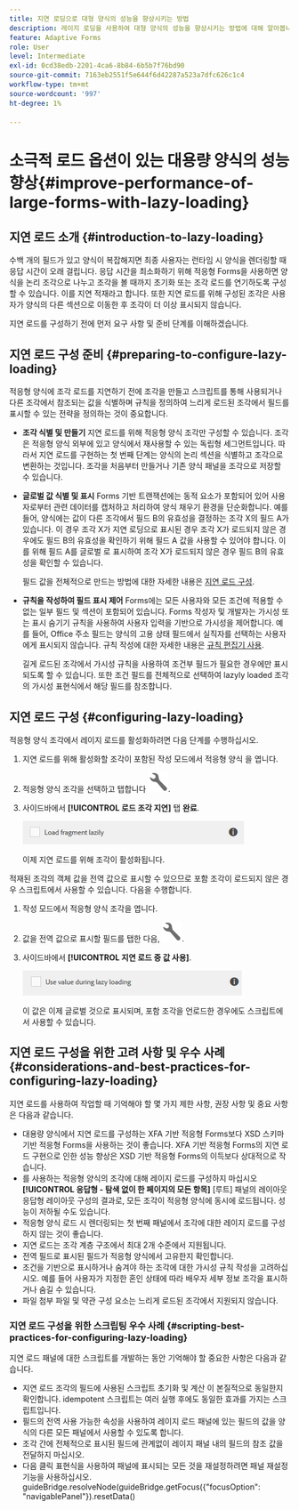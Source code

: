 ```yaml
---
title: 지연 로딩으로 대형 양식의 성능을 향상시키는 방법
description: 레이지 로딩을 사용하여 대형 양식의 성능을 향상시키는 방법에 대해 알아봅니다. 지연 로드는 표시될 때까지 양식 조각의 초기화와 로드를 지연하여 크고 복잡한 적응형 Forms의 성능을 크게 향상시킵니다.
feature: Adaptive Forms
role: User
level: Intermediate
exl-id: 0cd38edb-2201-4ca6-8b84-6b5b7f76bd90
source-git-commit: 7163eb2551f5e644f6d42287a523a7dfc626c1c4
workflow-type: tm+mt
source-wordcount: '997'
ht-degree: 1%

---
```


# 소극적 로드 옵션이 있는 대용량 양식의 성능 향상{#improve-performance-of-large-forms-with-lazy-loading}

## 지연 로드 소개 {#introduction-to-lazy-loading}

수백 개의 필드가 있고 양식이 복잡해지면 최종 사용자는 런타임 시 양식을 렌더링할 때 응답 시간이 오래 걸립니다. 응답 시간을 최소화하기 위해 적응형 Forms을 사용하면 양식을 논리 조각으로 나누고 조각을 볼 때까지 초기화 또는 조각 로드를 연기하도록 구성할 수 있습니다. 이를 지연 적재라고 합니다. 또한 지연 로드를 위해 구성된 조각은 사용자가 양식의 다른 섹션으로 이동한 후 조각이 더 이상 표시되지 않습니다.

지연 로드를 구성하기 전에 먼저 요구 사항 및 준비 단계를 이해하겠습니다.

## 지연 로드 구성 준비 {#preparing-to-configure-lazy-loading}

적응형 양식에 조각 로드를 지연하기 전에 조각을 만들고 스크립트를 통해 사용되거나 다른 조각에서 참조되는 값을 식별하며 규칙을 정의하여 느리게 로드된 조각에서 필드를 표시할 수 있는 전략을 정의하는 것이 중요합니다.

* **조각 식별 및 만들기**
지연 로드를 위해 적응형 양식 조각만 구성할 수 있습니다. 조각은 적응형 양식 외부에 있고 양식에서 재사용할 수 있는 독립형 세그먼트입니다. 따라서 지연 로드를 구현하는 첫 번째 단계는 양식의 논리 섹션을 식별하고 조각으로 변환하는 것입니다. 조각을 처음부터 만들거나 기존 양식 패널을 조각으로 저장할 수 있습니다.

   <!--For more information about creating fragments, see [Adaptive Form Fragments](adaptive-form-fragments.md).-->

* **글로벌 값 식별 및 표시**
Forms 기반 트랜잭션에는 동적 요소가 포함되어 있어 사용자로부터 관련 데이터를 캡처하고 처리하여 양식 채우기 환경을 단순화합니다. 예를 들어, 양식에는 값이 다른 조각에서 필드 B의 유효성을 결정하는 조각 X의 필드 A가 있습니다. 이 경우 조각 X가 지연 로딩으로 표시된 경우 조각 X가 로드되지 않은 경우에도 필드 B의 유효성을 확인하기 위해 필드 A 값을 사용할 수 있어야 합니다. 이를 위해 필드 A를 글로벌 로 표시하여 조각 X가 로드되지 않은 경우 필드 B의 유효성을 확인할 수 있습니다.

   필드 값을 전체적으로 만드는 방법에 대한 자세한 내용은 [지연 로드 구성](lazy-loading-adaptive-forms.md#p-configuring-lazy-loading-p).

* **규칙을 작성하여 필드 표시 제어**
Forms에는 모든 사용자와 모든 조건에 적용할 수 없는 일부 필드 및 섹션이 포함되어 있습니다. Forms 작성자 및 개발자는 가시성 또는 표시 숨기기 규칙을 사용하여 사용자 입력을 기반으로 가시성을 제어합니다. 예를 들어, Office 주소 필드는 양식의 고용 상태 필드에서 실직자를 선택하는 사용자에게 표시되지 않습니다. 규칙 작성에 대한 자세한 내용은 [규칙 편집기 사용](rule-editor.md).

   길게 로드된 조각에서 가시성 규칙을 사용하여 조건부 필드가 필요한 경우에만 표시되도록 할 수 있습니다. 또한 조건 필드를 전체적으로 선택하여 lazyly loaded 조각의 가시성 표현식에서 해당 필드를 참조합니다.

## 지연 로드 구성 {#configuring-lazy-loading}

적응형 양식 조각에서 레이지 로드를 활성화하려면 다음 단계를 수행하십시오.

1. 지연 로드를 위해 활성화할 조각이 포함된 작성 모드에서 적응형 양식 을 엽니다.
1. 적응형 양식 조각을 선택하고 탭합니다 ![구성](assets/configure-icon.svg).
1. 사이드바에서 **[!UICONTROL 로드 조각 지연]** 탭 **완료**.

   ![적응형 양식 조각에 대해 지연 로드를 활성화합니다](assets/lazy-loading-fragment.png)

   이제 지연 로드를 위해 조각이 활성화됩니다.

적재된 조각의 객체 값을 전역 값으로 표시할 수 있으므로 포함 조각이 로드되지 않은 경우 스크립트에서 사용할 수 있습니다. 다음을 수행합니다.

1. 작성 모드에서 적응형 양식 조각을 엽니다.
1. 값을 전역 값으로 표시할 필드를 탭한 다음, ![구성](assets/configure-icon.svg).
1. 사이드바에서 **[!UICONTROL 지연 로드 중 값 사용]**.

   ![사이드바의 레이지 로드 필드](assets/enable-lazy-loading.png)

   이 값은 이제 글로벌 것으로 표시되며, 포함 조각을 언로드한 경우에도 스크립트에서 사용할 수 있습니다.

## 지연 로드 구성을 위한 고려 사항 및 우수 사례 {#considerations-and-best-practices-for-configuring-lazy-loading}

지연 로드를 사용하여 작업할 때 기억해야 할 몇 가지 제한 사항, 권장 사항 및 중요 사항은 다음과 같습니다.

* 대용량 양식에서 지연 로드를 구성하는 XFA 기반 적응형 Forms보다 XSD 스키마 기반 적응형 Forms을 사용하는 것이 좋습니다. XFA 기반 적응형 Forms의 지연 로드 구현으로 인한 성능 향상은 XSD 기반 적응형 Forms의 이득보다 상대적으로 작습니다.
* 를 사용하는 적응형 양식의 조각에 대해 레이지 로드를 구성하지 마십시오 **[!UICONTROL 응답형 - 탐색 없이 한 페이지의 모든 항목]** [루트] 패널의 레이아웃 응답형 레이아웃 구성의 결과로, 모든 조각이 적응형 양식에 동시에 로드됩니다. 성능이 저하될 수도 있습니다.
* 적응형 양식 로드 시 렌더링되는 첫 번째 패널에서 조각에 대한 레이지 로드를 구성하지 않는 것이 좋습니다.
* 지연 로드는 조각 계층 구조에서 최대 2개 수준에서 지원됩니다.
* 전역 필드로 표시된 필드가 적응형 양식에서 고유한지 확인합니다.
* 조건을 기반으로 표시하거나 숨겨야 하는 조각에 대한 가시성 규칙 작성을 고려하십시오. 예를 들어 사용자가 지정한 혼인 상태에 따라 배우자 세부 정보 조각을 표시하거나 숨길 수 있습니다.
* 파일 첨부 파일 및 약관 구성 요소는 느리게 로드된 조각에서 지원되지 않습니다.

### 지연 로드 구성을 위한 스크립팅 우수 사례 {#scripting-best-practices-for-configuring-lazy-loading}

지연 로드 패널에 대한 스크립트를 개발하는 동안 기억해야 할 중요한 사항은 다음과 같습니다.

* 지연 로드 조각의 필드에 사용된 스크립트 초기화 및 계산 이 본질적으로 동일한지 확인합니다. idempotent 스크립트는 여러 실행 후에도 동일한 효과를 가지는 스크립트입니다.
* 필드의 전역 사용 가능한 속성을 사용하여 레이지 로드 패널에 있는 필드의 값을 양식의 다른 모든 패널에서 사용할 수 있도록 합니다.
* 조각 간에 전체적으로 표시된 필드에 관계없이 레이지 패널 내의 필드의 참조 값을 전달하지 마십시오.
* 다음 클릭 표현식을 사용하여 패널에 표시되는 모든 것을 재설정하려면 패널 재설정 기능을 사용하십시오.\
   guideBridge.resolveNode(guideBridge.getFocus({&quot;focusOption&quot;: &quot;navigablePanel&quot;}).resetData()

